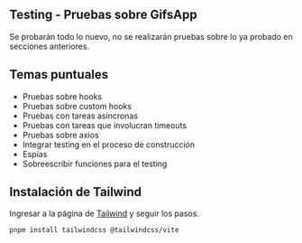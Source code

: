 ## Testing - Pruebas sobre GifsApp

Se probarán todo lo nuevo, no se realizarán pruebas sobre lo ya probado en secciones anteriores.

## Temas puntuales

- Pruebas sobre hooks
- Pruebas sobre custom hooks
- Pruebas con tareas asíncronas
- Pruebas con tareas que involucran timeouts
- Pruebas sobre axios
- Integrar testing en el proceso de construcción
- Espías
- Sobreescribir funciones para el testing

## Instalación de Tailwind

Ingresar a la página de [Tailwind](https://tailwindcss.com/docs/installation/using-vite) y seguir los pasos.

```console
pnpm install tailwindcss @tailwindcss/vite
```